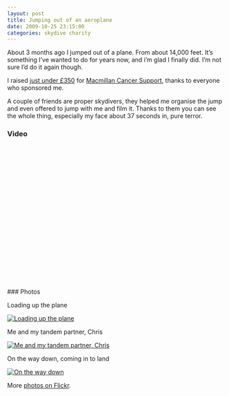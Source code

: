 ```yaml
---
layout: post
title: Jumping out of an aeroplane
date: 2009-10-25 23:15:00
categories: skydive charity
---
```


About 3 months ago I jumped out of a plane. From about 14,000 feet. It’s something I’ve wanted to do for years now, and i’m glad I finally did. I’m not sure I’d do it again though.

I raised [just under £350](http://justgiving.com/davidsingletonskydive) for [Macmillan Cancer Support](http://www.justgiving.com/macmillan), thanks to everyone who sponsored me.

A couple of friends are proper skydivers, they helped me organise the jump and even offered to jump with me and film it. Thanks to them you can see the whole thing, especially my face about 37 seconds in, pure terror.

### Video
<object width="600" height="330"><param name="allowfullscreen" value="true">
<param name="allowscriptaccess" value="always">
<param name="movie" value="http://vimeo.com/moogaloop.swf?clip_id=7225954&amp;server=vimeo.com&amp;show_title=1&amp;show_byline=1&amp;show_portrait=0&amp;color=00ADEF&amp;fullscreen=1">
<embed src="http://vimeo.com/moogaloop.swf?clip_id=7225954&amp;server=vimeo.com&amp;show_title=1&amp;show_byline=1&amp;show_portrait=0&amp;color=00ADEF&amp;fullscreen=1" type="application/x-shockwave-flash" allowfullscreen="true" allowscriptaccess="always" width="600" height="330"></embed></object>
### Photos

Loading up the plane

[![Loading up the plane](http://farm4.static.flickr.com/3606/3650497867_6d44734224_m.jpg)](http://www.flickr.com/photos/davidsingleton/3650497867/ "Loading up the plane by David Singleton, on Flickr")

Me and my tandem partner, Chris

[![Me and my tandem partner, Chris](http://farm4.static.flickr.com/3547/3650497009_531c6f4047_m.jpg)](http://www.flickr.com/photos/davidsingleton/3650497009/ "Me and my tandem partner, Chris by David Singleton, on Flickr")

On the way down, coming in to land

[![On the way down](http://farm3.static.flickr.com/2429/3651296120_917803aba5_m.jpg)](http://www.flickr.com/photos/davidsingleton/3651296120/ "On the way down by David Singleton, on Flickr")

More [photos on Flickr](http://www.flickr.com/photos/davidsingleton/sets/72157620133225977/).
